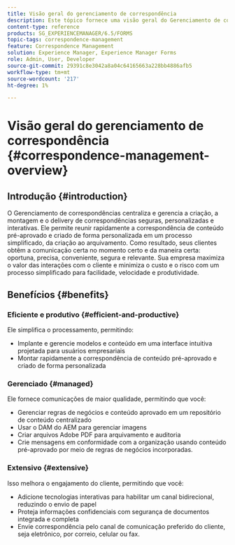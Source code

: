 ```yaml
---
title: Visão geral do gerenciamento de correspondência
description: Este tópico fornece uma visão geral do Gerenciamento de correspondência.
content-type: reference
products: SG_EXPERIENCEMANAGER/6.5/FORMS
topic-tags: correspondence-management
feature: Correspondence Management
solution: Experience Manager, Experience Manager Forms
role: Admin, User, Developer
source-git-commit: 29391c8e3042a8a04c64165663a228bb4886afb5
workflow-type: tm+mt
source-wordcount: '217'
ht-degree: 1%

---
```


# Visão geral do gerenciamento de correspondência {#correspondence-management-overview}

## Introdução {#introduction}

O Gerenciamento de correspondências centraliza e gerencia a criação, a montagem e o delivery de correspondências seguras, personalizadas e interativas. Ele permite reunir rapidamente a correspondência de conteúdo pré-aprovado e criado de forma personalizada em um processo simplificado, da criação ao arquivamento. Como resultado, seus clientes obtêm a comunicação certa no momento certo e da maneira certa: oportuna, precisa, conveniente, segura e relevante. Sua empresa maximiza o valor das interações com o cliente e minimiza o custo e o risco com um processo simplificado para facilidade, velocidade e produtividade.

## Benefícios {#benefits}

### Eficiente e produtivo {#efficient-and-productive}

Ele simplifica o processamento, permitindo:

* Implante e gerencie modelos e conteúdo em uma interface intuitiva projetada para usuários empresariais
* Montar rapidamente a correspondência de conteúdo pré-aprovado e criado de forma personalizada

### Gerenciado {#managed}

Ele fornece comunicações de maior qualidade, permitindo que você:

* Gerenciar regras de negócios e conteúdo aprovado em um repositório de conteúdo centralizado
* Usar o DAM do AEM para gerenciar imagens
* Criar arquivos Adobe PDF para arquivamento e auditoria
* Crie mensagens em conformidade com a organização usando conteúdo pré-aprovado por meio de regras de negócios incorporadas.

### Extensivo {#extensive}

Isso melhora o engajamento do cliente, permitindo que você:

* Adicione tecnologias interativas para habilitar um canal bidirecional, reduzindo o envio de papel
* Proteja informações confidenciais com segurança de documentos integrada e completa
* Envie correspondência pelo canal de comunicação preferido do cliente, seja eletrônico, por correio, celular ou fax.
